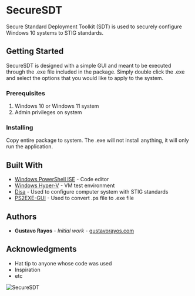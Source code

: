 # SecureSDT

Secure Standard Deployment Toolkit (SDT) is used to securely configure Windows 10 systems to STIG standards.

## Getting Started

SecureSDT is designed with a simple GUI and meant to be executed through the .exe file included in the package. Simply double click the .exe and select the options that you would like to apply to the system. 

### Prerequisites

1) Windows 10 or Windows 11 system
2) Admin privileges on system

### Installing

Copy entire package to system. The .exe will not install anything, it will only run the application.

## Built With

* [Windows PowerShell ISE](https://www.microsoft.com/en-us/) - Code editor
* [Windows Hyper-V](https://www.microsoft.com/en-us/) - VM test environment
* [Disa](https://www.disa.mil/) - Used to configure computer system with STIG standards
* [PS2EXE-GUI](https://gallery.technet.microsoft.com/scriptcenter/PS2EXE-GUI-Convert-e7cb69d5) - Used to convert .ps file to .exe file

## Authors

* **Gustavo Rayos** - *Initial work* - [gustavorayos.com](https://www.gustavorayos.com)

## Acknowledgments

* Hat tip to anyone whose code was used
* Inspiration
* etc

![SecureSDT](https://github.com/gustavorayos/SecureSDT/assets/8792052/c289d23f-7b3a-4575-8338-e71762b39633)

